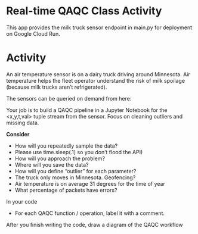 # Real-time QAQC Class Activity

This app provides the milk truck sensor endpoint in main.py for deployment on Google Cloud Run.

# Activity
An air temperature sensor is on a dairy truck driving around Minnesota. Air temperature helps the fleet operator understand the risk of milk spoilage (because milk trucks aren’t refrigerated).

The sensors can be queried on demand from here: <link>

Your job is to build a QAQC pipeline in a Jupyter Notebook for the <x,y,t,val> tuple stream from the sensor. Focus on cleaning outliers and missing data.

**Consider**
- How will you repeatedly sample the data? 
- Please use time.sleep(.1) so you don’t flood the API)
- How will you approach the problem?
- Where will you save the data?
- How will you define “outlier” for each parameter?
- The truck only moves in Minnesota. Geofencing?
- Air temperature is on average 31 degrees for the time of year
- What percentage of packets have errors?

In your code
- For each QAQC function / operation, label it with a comment. 

After you finish writing the code, draw a diagram of the QAQC workflow 


